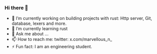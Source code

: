 ### Hi there 👋

- 🔭 I’m currently working on building projects with rust: Http server, Git, database, lexers and more.
- 🌱 I’m currently learning rust
- 💬 Ask me about ...
- 📫 How to reach me: twitter: x.com/marvellous_n_
- ⚡ Fun fact: I am an engineering student.

